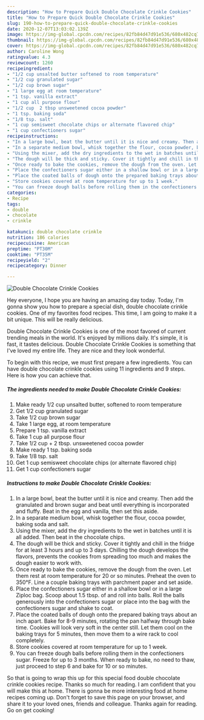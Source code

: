 ```yaml
---
description: "How to Prepare Quick Double Chocolate Crinkle Cookies"
title: "How to Prepare Quick Double Chocolate Crinkle Cookies"
slug: 190-how-to-prepare-quick-double-chocolate-crinkle-cookies
date: 2020-12-07T13:03:02.139Z
image: https://img-global.cpcdn.com/recipes/82fb84d47d91e536/680x482cq70/double-chocolate-crinkle-cookies-recipe-main-photo.jpg
thumbnail: https://img-global.cpcdn.com/recipes/82fb84d47d91e536/680x482cq70/double-chocolate-crinkle-cookies-recipe-main-photo.jpg
cover: https://img-global.cpcdn.com/recipes/82fb84d47d91e536/680x482cq70/double-chocolate-crinkle-cookies-recipe-main-photo.jpg
author: Caroline Wong
ratingvalue: 4.3
reviewcount: 1260
recipeingredient:
- "1/2 cup unsalted butter softened to room temperature"
- "1/2 cup granulated sugar"
- "1/2 cup brown sugar"
- "1 large egg at room temperature"
- "1 tsp. vanilla extract"
- "1 cup all purpose flour"
- "1/2 cup  2 tbsp unsweetened cocoa powder"
- "1 tsp. baking soda"
- "1/8 tsp. salt"
- "1 cup semisweet chocolate chips or alternate flavored chip"
- "1 cup confectioners sugar"
recipeinstructions:
- "In a large bowl, beat the butter until it is nice and creamy. Then add the granulated and brown sugar and beat until everything is incorporated and fluffy. Beat in the egg and vanilla, then set this aside."
- "In a separate medium bowl, whisk together the flour, cocoa powder, baking soda and salt."
- "Using the mixer, add the dry ingredients to the wet in batches until it is all added. Then beat in the chocolate chips."
- "The dough will be thick and sticky. Cover it tightly and chill in the fridge for at least 3 hours and up to 3 days. Chilling the dough develops the flavors, prevents the cookies from spreading too much and makes the dough easier to work with."
- "Once ready to bake the cookies, remove the dough from the oven. Let them rest at room temperature for 20 or so minutes. Preheat the oven to 350°F. Line a couple baking trays with parchment paper and set aside."
- "Place the confectioners sugar either in a shallow bowl or in a large Ziploc bag. Scoop about 1.5 tbsp. of and roll into balls. Roll the balls generously into the confectioners sugar or place into the bag with the confectioners sugar and shake to coat."
- "Place the coated balls of dough onto the prepared baking trays about an inch apart. Bake for 8-9 minutes, rotating the pan halfway through bake time. Cookies will look very soft in the center still. Let them cool on the baking trays for 5 minutes, then move them to a wire rack to cool completely."
- "Store cookies covered at room temperature for up to 1 week."
- "You can freeze dough balls before rolling them in the confectioners sugar. Freeze for up to 3 months. When ready to bake, no need to thaw, just proceed to step 6 and bake for 10 or so minutes."
categories:
- Recipe
tags:
- double
- chocolate
- crinkle

katakunci: double chocolate crinkle 
nutrition: 186 calories
recipecuisine: American
preptime: "PT30M"
cooktime: "PT35M"
recipeyield: "2"
recipecategory: Dinner

---
```



![Double Chocolate Crinkle Cookies](https://img-global.cpcdn.com/recipes/82fb84d47d91e536/680x482cq70/double-chocolate-crinkle-cookies-recipe-main-photo.jpg)

Hey everyone, I hope you are having an amazing day today. Today, I'm gonna show you how to prepare a special dish, double chocolate crinkle cookies. One of my favorites food recipes. This time, I am going to make it a bit unique. This will be really delicious.



Double Chocolate Crinkle Cookies is one of the most favored of current trending meals in the world. It's enjoyed by millions daily. It's simple, it is fast, it tastes delicious. Double Chocolate Crinkle Cookies is something that I've loved my entire life. They are nice and they look wonderful.


To begin with this recipe, we must first prepare a few ingredients. You can have double chocolate crinkle cookies using 11 ingredients and 9 steps. Here is how you can achieve that.

<!--inarticleads1-->

##### The ingredients needed to make Double Chocolate Crinkle Cookies:

1. Make ready 1/2 cup unsalted butter, softened to room temperature
1. Get 1/2 cup granulated sugar
1. Take 1/2 cup brown sugar
1. Take 1 large egg, at room temperature
1. Prepare 1 tsp. vanilla extract
1. Take 1 cup all purpose flour
1. Take 1/2 cup + 2 tbsp. unsweetened cocoa powder
1. Make ready 1 tsp. baking soda
1. Take 1/8 tsp. salt
1. Get 1 cup semisweet chocolate chips (or alternate flavored chip)
1. Get 1 cup confectioners sugar




<!--inarticleads2-->

##### Instructions to make Double Chocolate Crinkle Cookies:

1. In a large bowl, beat the butter until it is nice and creamy. Then add the granulated and brown sugar and beat until everything is incorporated and fluffy. Beat in the egg and vanilla, then set this aside.
1. In a separate medium bowl, whisk together the flour, cocoa powder, baking soda and salt.
1. Using the mixer, add the dry ingredients to the wet in batches until it is all added. Then beat in the chocolate chips.
1. The dough will be thick and sticky. Cover it tightly and chill in the fridge for at least 3 hours and up to 3 days. Chilling the dough develops the flavors, prevents the cookies from spreading too much and makes the dough easier to work with.
1. Once ready to bake the cookies, remove the dough from the oven. Let them rest at room temperature for 20 or so minutes. Preheat the oven to 350°F. Line a couple baking trays with parchment paper and set aside.
1. Place the confectioners sugar either in a shallow bowl or in a large Ziploc bag. Scoop about 1.5 tbsp. of and roll into balls. Roll the balls generously into the confectioners sugar or place into the bag with the confectioners sugar and shake to coat.
1. Place the coated balls of dough onto the prepared baking trays about an inch apart. Bake for 8-9 minutes, rotating the pan halfway through bake time. Cookies will look very soft in the center still. Let them cool on the baking trays for 5 minutes, then move them to a wire rack to cool completely.
1. Store cookies covered at room temperature for up to 1 week.
1. You can freeze dough balls before rolling them in the confectioners sugar. Freeze for up to 3 months. When ready to bake, no need to thaw, just proceed to step 6 and bake for 10 or so minutes.




So that is going to wrap this up for this special food double chocolate crinkle cookies recipe. Thanks so much for reading. I am confident that you will make this at home. There is gonna be more interesting food at home recipes coming up. Don't forget to save this page on your browser, and share it to your loved ones, friends and colleague. Thanks again for reading. Go on get cooking!
